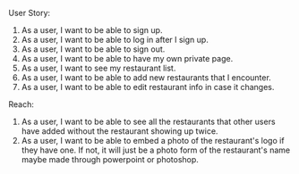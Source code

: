User Story:

1. As a user, I want to be able to sign up. 
2. As a user, I want to be able to log in after I sign up. 
3. As a user, I want to be able to sign out. 
4. As a user, I want to be able to have my own private page. 
5. As a user, I want to see my restaurant list.
6. As a user, I want to be able to add new restaurants that I encounter. 
7. As a user, I want to be able to edit restaurant info in case it changes. 


Reach: 
1. As a user, I want to be able to see all the restaurants that other users have added without the restaurant showing up twice. 
2. As a user, I want to be able to embed a photo of the restaurant's logo if they have one. If not, it will just be a photo form of the restaurant's name maybe made through powerpoint or photoshop. 